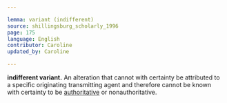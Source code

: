```yaml
---

lemma: variant (indifferent)
source: shillingsburg_scholarly_1996
page: 175
language: English
contributor: Caroline
updated_by: Caroline

---
```


**indifferent variant.** An alteration that cannot with certainty be attributed to a specific originating transmitting agent and therefore cannot be known with certainty to be [authoritative](authoritative.html) or nonauthoritative.

